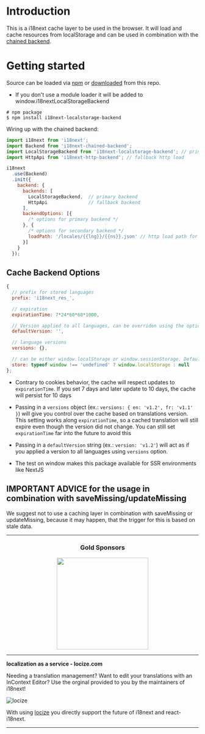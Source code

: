 # Introduction

This is a i18next cache layer to be used in the browser. It will load and cache resources from localStorage and can be used in combination with the [chained backend](https://github.com/i18next/i18next-chained-backend).

# Getting started

Source can be loaded via [npm](https://www.npmjs.com/package/i18next-localstorage-cache) or [downloaded](https://github.com/i18next/i18next-localStorage-cache/blob/master/i18nextLocalStorageCache.min.js) from this repo.

- If you don't use a module loader it will be added to window.i18nextLocalStorageBackend

```
# npm package
$ npm install i18next-localstorage-backend
```

Wiring up with the chained backend:

```js
import i18next from 'i18next';
import Backend from 'i18next-chained-backend';
import LocalStorageBackend from 'i18next-localstorage-backend'; // primary use cache
import HttpApi from 'i18next-http-backend'; // fallback http load

i18next
  .use(Backend)
  .init({
    backend: {
      backends: [
        LocalStorageBackend,  // primary backend
        HttpApi               // fallback backend
      ],
      backendOptions: [{
        /* options for primary backend */
      }, {
        /* options for secondary backend */
        loadPath: '/locales/{{lng}}/{{ns}}.json' // http load path for my own fallback
      }]
    }
  });
```

## Cache Backend Options


```js
{
  // prefix for stored languages
  prefix: 'i18next_res_',

  // expiration
  expirationTime: 7*24*60*60*1000,

  // Version applied to all languages, can be overriden using the option `versions`
  defaultVersion: '',

  // language versions
  versions: {},

  // can be either window.localStorage or window.sessionStorage. Default: window.localStorage
  store: typeof window !== 'undefined' ? window.localStorage : null
};
```

- Contrary to cookies behavior, the cache will respect updates to `expirationTime`. If you set 7 days and later update to 10 days, the cache will persist for 10 days

- Passing in a `versions` object (ex.: `versions: { en: 'v1.2', fr: 'v1.1' }`) will give you control over the cache based on translations version. This setting works along `expirationTime`, so a cached translation will still expire even though the version did not change. You can still set `expirationTime` far into the future to avoid this

- Passing in a `defaultVersion` string (ex.: `version: 'v1.2'`) will act as if you applied a version to all languages using `versions` option.

- The test on window makes this package available for SSR environments like NextJS

## IMPORTANT ADVICE for the usage in combination with saveMissing/updateMissing

We suggest not to use a caching layer in combination with saveMissing or updateMissing, because it may happen, that the trigger for this is based on stale data.


--------------

<h3 align="center">Gold Sponsors</h3>

<p align="center">
  <a href="https://locize.com/" target="_blank">
    <img src="https://raw.githubusercontent.com/i18next/i18next/master/assets/locize_sponsor_240.gif" width="240px">
  </a>
</p>

---

**localization as a service - locize.com**

Needing a translation management? Want to edit your translations with an InContext Editor? Use the orginal provided to you by the maintainers of i18next!

![locize](https://locize.com/img/ads/github_locize.png)

With using [locize](http://locize.com/?utm_source=react_i18next_readme&utm_medium=github) you directly support the future of i18next and react-i18next.

---
